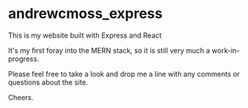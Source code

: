 # andrewcmoss_express
This is my website built with Express and React

It's my first foray into the MERN stack, so it is still very much a work-in-progress. 

Please feel free to take a look and drop me a line with any comments or questions about the site.

Cheers.
